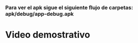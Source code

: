 ### Para ver el apk sigue el siguiente flujo de carpetas: apk/debug/app-debug.apk

# Video demostrativo
